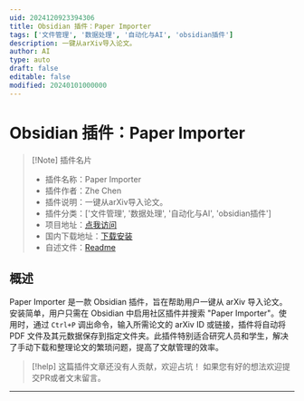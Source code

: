 ```yaml
---
uid: 2024120923394306
title: Obsidian 插件：Paper Importer
tags: ['文件管理', '数据处理', '自动化与AI', 'obsidian插件']
description: 一键从arXiv导入论文。
author: AI
type: auto
draft: false
editable: false
modified: 20240101000000
---
```


# Obsidian 插件：Paper Importer

> [!Note] 插件名片
> - 插件名称：Paper Importer
> - 插件作者：Zhe Chen
> - 插件说明：一键从arXiv导入论文。
> - 插件分类：['文件管理', '数据处理', '自动化与AI', 'obsidian插件']
> - 项目地址：[点我访问](https://github.com/chenzhekl/obsidian_paper_importer)
> - 国内下载地址：[下载安装](https://pkmer.cn/products/plugin/pluginMarket/?paper_importer)
> - 自述文件：[Readme](https://ghproxy.net/https://raw.githubusercontent.com/chenzhekl/obsidian_paper_importer/master/README.md)



## 概述

Paper Importer 是一款 Obsidian 插件，旨在帮助用户一键从 arXiv 导入论文。安装简单，用户只需在 Obsidian 中启用社区插件并搜索 "Paper Importer"。使用时，通过 `Ctrl+P` 调出命令，输入所需论文的 arXiv ID 或链接，插件将自动将 PDF 文件及其元数据保存到指定文件夹。此插件特别适合研究人员和学生，解决了手动下载和整理论文的繁琐问题，提高了文献管理的效率。


> [!help] 
> 这篇插件文章还没有人贡献，欢迎占坑！
> 如果您有好的想法欢迎提交PR或者文末留言。
> 

---



